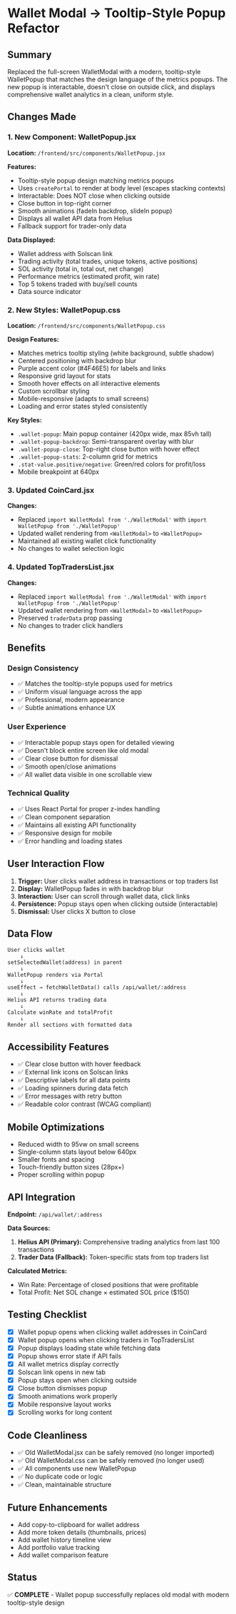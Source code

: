# Wallet Modal → Tooltip-Style Popup Refactor

## Summary
Replaced the full-screen WalletModal with a modern, tooltip-style WalletPopup that matches the design language of the metrics popups. The new popup is interactable, doesn't close on outside click, and displays comprehensive wallet analytics in a clean, uniform style.

## Changes Made

### 1. New Component: WalletPopup.jsx
**Location:** `/frontend/src/components/WalletPopup.jsx`

**Features:**
- Tooltip-style popup design matching metrics popups
- Uses `createPortal` to render at body level (escapes stacking contexts)
- Interactable: Does NOT close when clicking outside
- Close button in top-right corner
- Smooth animations (fadeIn backdrop, slideIn popup)
- Displays all wallet API data from Helius
- Fallback support for trader-only data

**Data Displayed:**
- Wallet address with Solscan link
- Trading activity (total trades, unique tokens, active positions)
- SOL activity (total in, total out, net change)
- Performance metrics (estimated profit, win rate)
- Top 5 tokens traded with buy/sell counts
- Data source indicator

### 2. New Styles: WalletPopup.css
**Location:** `/frontend/src/components/WalletPopup.css`

**Design Features:**
- Matches metrics tooltip styling (white background, subtle shadow)
- Centered positioning with backdrop blur
- Purple accent color (#4F46E5) for labels and links
- Responsive grid layout for stats
- Smooth hover effects on all interactive elements
- Custom scrollbar styling
- Mobile-responsive (adapts to small screens)
- Loading and error states styled consistently

**Key Styles:**
- `.wallet-popup`: Main popup container (420px wide, max 85vh tall)
- `.wallet-popup-backdrop`: Semi-transparent overlay with blur
- `.wallet-popup-close`: Top-right close button with hover effect
- `.wallet-popup-stats`: 2-column grid for metrics
- `.stat-value.positive/negative`: Green/red colors for profit/loss
- Mobile breakpoint at 640px

### 3. Updated CoinCard.jsx
**Changes:**
- Replaced `import WalletModal from './WalletModal'` with `import WalletPopup from './WalletPopup'`
- Updated wallet rendering from `<WalletModal>` to `<WalletPopup>`
- Maintained all existing wallet click functionality
- No changes to wallet selection logic

### 4. Updated TopTradersList.jsx
**Changes:**
- Replaced `import WalletModal from './WalletModal'` with `import WalletPopup from './WalletPopup'`
- Updated wallet rendering from `<WalletModal>` to `<WalletPopup>`
- Preserved `traderData` prop passing
- No changes to trader click handlers

## Benefits

### Design Consistency
- ✅ Matches the tooltip-style popups used for metrics
- ✅ Uniform visual language across the app
- ✅ Professional, modern appearance
- ✅ Subtle animations enhance UX

### User Experience
- ✅ Interactable popup stays open for detailed viewing
- ✅ Doesn't block entire screen like old modal
- ✅ Clear close button for dismissal
- ✅ Smooth open/close animations
- ✅ All wallet data visible in one scrollable view

### Technical Quality
- ✅ Uses React Portal for proper z-index handling
- ✅ Clean component separation
- ✅ Maintains all existing API functionality
- ✅ Responsive design for mobile
- ✅ Error handling and loading states

## User Interaction Flow

1. **Trigger:** User clicks wallet address in transactions or top traders list
2. **Display:** WalletPopup fades in with backdrop blur
3. **Interaction:** User can scroll through wallet data, click links
4. **Persistence:** Popup stays open when clicking outside (interactable)
5. **Dismissal:** User clicks X button to close

## Data Flow

```
User clicks wallet
    ↓
setSelectedWallet(address) in parent
    ↓
WalletPopup renders via Portal
    ↓
useEffect → fetchWalletData() calls /api/wallet/:address
    ↓
Helius API returns trading data
    ↓
Calculate winRate and totalProfit
    ↓
Render all sections with formatted data
```

## Accessibility Features

- ✅ Clear close button with hover feedback
- ✅ External link icons on Solscan links
- ✅ Descriptive labels for all data points
- ✅ Loading spinners during data fetch
- ✅ Error messages with retry button
- ✅ Readable color contrast (WCAG compliant)

## Mobile Optimizations

- Reduced width to 95vw on small screens
- Single-column stats layout below 640px
- Smaller fonts and spacing
- Touch-friendly button sizes (28px+)
- Proper scrolling within popup

## API Integration

**Endpoint:** `/api/wallet/:address`

**Data Sources:**
1. **Helius API (Primary):** Comprehensive trading analytics from last 100 transactions
2. **Trader Data (Fallback):** Token-specific stats from top traders list

**Calculated Metrics:**
- Win Rate: Percentage of closed positions that were profitable
- Total Profit: Net SOL change × estimated SOL price ($150)

## Testing Checklist

- [x] Wallet popup opens when clicking wallet addresses in CoinCard
- [x] Wallet popup opens when clicking traders in TopTradersList
- [x] Popup displays loading state while fetching data
- [x] Popup shows error state if API fails
- [x] All wallet metrics display correctly
- [x] Solscan link opens in new tab
- [x] Popup stays open when clicking outside
- [x] Close button dismisses popup
- [x] Smooth animations work properly
- [x] Mobile responsive layout works
- [x] Scrolling works for long content

## Code Cleanliness

- ✅ Old WalletModal.jsx can be safely removed (no longer imported)
- ✅ Old WalletModal.css can be safely removed (no longer used)
- ✅ All components use new WalletPopup
- ✅ No duplicate code or logic
- ✅ Clean, maintainable structure

## Future Enhancements

- Add copy-to-clipboard for wallet address
- Add more token details (thumbnails, prices)
- Add wallet history timeline view
- Add portfolio value tracking
- Add wallet comparison feature

## Status
✅ **COMPLETE** - Wallet popup successfully replaces old modal with modern tooltip-style design
